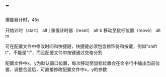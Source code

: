 # -
爆能器计时，45s

开始计时（start） alt j
重置计时器（reset） alt k
移动至鼠标位置（move） alt m

可在配置文件中修改时间和快捷键，快捷键必须包含修饰符和按键，例如"shift t"，不能是"t"，而且配置文件中按键通过空格分割

配置文件中x，y为默认窗口位置，每次移动至鼠标位置会在命令行中输出当前位置，调整合适后，可直接修改配置文件中x，y的参数

